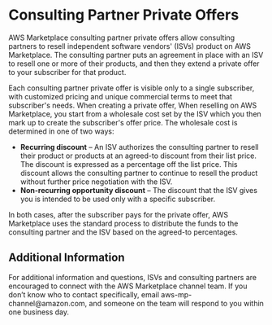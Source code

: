 # Consulting Partner Private Offers<a name="consulting-partner-offers"></a>

AWS Marketplace consulting partner private offers allow consulting partners to resell independent software vendors' \(ISVs\) product on AWS Marketplace\. The consulting partner puts an agreement in place with an ISV to resell one or more of their products, and then they extend a private offer to your subscriber for that product\.

Each consulting partner private offer is visible only to a single subscriber, with customized pricing and unique commercial terms to meet that subscriber's needs\. When creating a private offer, When reselling on AWS Marketplace, you start from a wholesale cost set by the ISV which you then mark up to create the subscriber's offer price\. The wholesale cost is determined in one of two ways:
+ **Recurring discount** – An ISV authorizes the consulting partner to resell their product or products at an agreed\-to discount from their list price\. The discount is expressed as a percentage off the list price\. This discount allows the consulting partner to continue to resell the product without further price negotiation with the ISV\.
+ **Non\-recurring opportunity discount** – The discount that the ISV gives you is intended to be used only with a specific subscriber\. 

In both cases, after the subscriber pays for the private offer, AWS Marketplace uses the standard process to distribute the funds to the consulting partner and the ISV based on the agreed\-to percentages\.

## Additional Information<a name="consulting-partner-additional-information"></a>

For additional information and questions, ISVs and consulting partners are encouraged to connect with the AWS Marketplace channel team\. If you don’t know who to contact specifically, email aws\-mp\-channel@amazon\.com, and someone on the team will respond to you within one business day\.